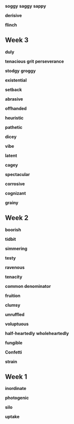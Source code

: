 
**soggy** 
**saggy** 
**sappy**  

**derisive**

**flinch** 

## Week 3 

**duly** 

**tenacious**
**grit** 
**perseverance**

**stodgy** 
**groggy**

**existential**

**setback**

**abrasive**

**offhanded**

**heuristic**

**pathetic**

**dicey**

**vibe**

**latent**

**cagey** 

**spectacular**

**corrosive**

**cognizant**

**grainy**

## Week 2

**boorish**

**tidbit**

**simmering**

**testy**

**ravenous**

**tenacity**

**common denominator**

**fruition**

**clumsy**

**unruffled**

**voluptuous**

**half-heartedly**
**wholeheartedly**

**fungible**

**Confetti**

**strain**

## Week 1

**inordinate**

**photogenic**

**silo** 

**uptake** 


